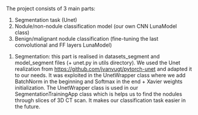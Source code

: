 The project consists of 3 main parts:

1) Segmentation task (Unet)
2) Nodule/non-nodule classification model (our own CNN LunaModel class)
3) Benign/malignant nodule classification (fine-tuning the last convolutional and FF layers LunaModel)

1. Segmentation: this part is realised in datasets_segment and model_segment files (+ unet.py in utils directory). We used the Unet realization from https://github.com/jvanvugt/pytorch-unet and adapted it to our needs. It was exploited in the UnetWrapper class where we add BatchNorm in the beginning and Softmax in the end + Xavier weights initialization. The UnetWrapper class is used in our SegmentationTrainingApp class which is helps us to find the nodules through slices of 3D CT scan. It makes our classification task easier in the future.
